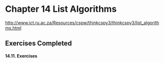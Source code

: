 # Chapter 14 List Algorithms
http://www.ict.ru.ac.za/Resources/cspw/thinkcspy3/thinkcspy3/list_algorithms.html

## Exercises Completed
#### 14.11. Exercises

